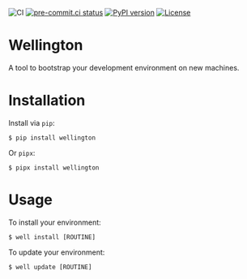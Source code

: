 ![CI](https://github.com/ahal/wellington/actions/workflows/ci.yml/badge.svg)
[![pre-commit.ci status](https://results.pre-commit.ci/badge/github/ahal/wellington/main.svg)](https://results.pre-commit.ci/latest/github/ahal/wellington/main)
[![PyPI version](https://badge.fury.io/py/wellington.svg)](https://badge.fury.io/py/wellington)
[![License](https://img.shields.io/badge/license-MPL%202.0-orange.svg)](http://mozilla.org/MPL/2.0)

# Wellington

A tool to bootstrap your development environment on new machines.


# Installation

Install via `pip`:

    $ pip install wellington

Or `pipx`:

    $ pipx install wellington


# Usage

To install your environment:

    $ well install [ROUTINE]

To update your environment:

    $ well update [ROUTINE]
